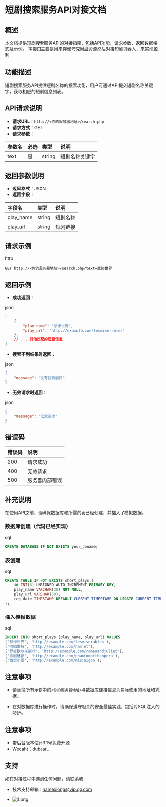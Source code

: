 # 短剧搜索服务API对接文档

## 概述

本文档提供短剧搜索服务API的对接指南，包括API功能、请求参数、返回数据格式及示例。
本接口主要是用来存储夸克网盘资源然后对接短剧机器人，来实现盈利

## 功能描述

短剧搜索服务API提供短剧名称的搜索功能，用户可通过API提交短剧名称关键字，获取相应的短剧信息列表。

## API请求说明

- **请求URL**：`http://<你的服务器地址>/search.php`
- **请求方式**：GET
- **请求参数**：

| 参数名 | 必选 | 类型   | 说明           |
| :----- | :--- | :----- | :------------- |
| text   | 是   | string | 短剧名称关键字 |

## 返回参数说明

- **返回格式**：JSON
- **返回字段**：

| 字段名    | 类型   | 说明     |
| :-------- | :----- | :------- |
| play_name | string | 短剧名称 |
| play_url  | string | 短剧链接 |

## 请求示例

http

```http
GET http://<你的服务器地址>/search.php?text=悲惨世界
```

## 返回示例

- **成功返回**：

json

```json
[
    {
        "play_name": "悲惨世界",
        "play_url": "http://example.com/lesmiserables"
    },
    // ... 其他匹配的短剧信息
]
```

- **搜索不到结果时返回**：

json

```json
{
    "message": "没有找到剧目"
}
```

- **无效请求时返回**：

json

```json
{
    "message": "无效请求"
}
```

## 错误码

| 错误码 | 说明           |
| :----- | :------------- |
| 200    | 请求成功       |
| 400    | 无效请求       |
| 500    | 服务器内部错误 |

## 补充说明

在使用API之前，请确保数据库和所需的表已经创建，并插入了模拟数据。

### 数据库创建（代码已经实现）

sql

```sql
CREATE DATABASE IF NOT EXISTS your_dbname;
```

### 表创建

sql

```sql
CREATE TABLE IF NOT EXISTS short_plays (
    id INT(6) UNSIGNED AUTO_INCREMENT PRIMARY KEY,
    play_name VARCHAR(30) NOT NULL,
    play_url VARCHAR(50),
    reg_date TIMESTAMP DEFAULT CURRENT_TIMESTAMP ON UPDATE CURRENT_TIMESTAMP
);
```

### 插入模拟数据

sql

```sql
INSERT INTO short_plays (play_name, play_url) VALUES
('悲惨世界', 'http://example.com/lesmiserables'),
('哈姆雷特', 'http://example.com/hamlet'),
('罗密欧与朱丽叶', 'http://example.com/romeoandjuliet'),
('歌剧魅影', 'http://example.com/phantomoftheopera'),
('西贡小姐', 'http://example.com/missaigon');
```

## 注意事项

- 请替换所有示例中的`<你的服务器地址>`与数据库连接信息为实际使用的地址和凭据。

- 在对数据库进行操作时，请确保遵守相关的安全最佳实践，包括对SQL注入的防护。

  
## 注意事项
- 带后台版本估计3.1号免费开源
- Wecaht：dubear_

## 支持

如在对接过程中遇到任何问题，请联系我

- 技术支持邮箱：namexiong@vip.qq.com
  
- ![1.png](https://s2.loli.net/2024/03/29/bUMI691NYCPKcya.png)

